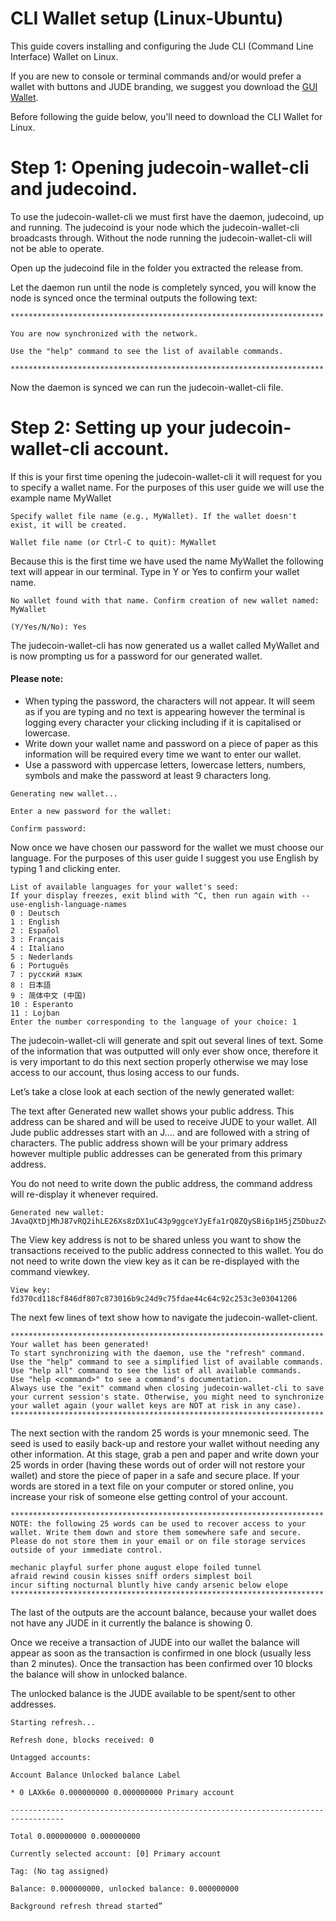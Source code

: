 # CLI Wallet setup (Linux-Ubuntu)
This guide covers installing and configuring the Jude CLI (Command Line Interface) Wallet on Linux.

If you are new to console or terminal commands and/or would prefer a wallet with buttons and JUDE branding, we suggest you download the [GUI Wallet](https://www.judecoin.io/downloads).

Before following the guide below, you'll need to download the CLI Wallet for Linux. 

# Step 1: Opening judecoin-wallet-cli and judecoind.

To use the judecoin-wallet-cli we must first have the daemon, judecoind, up and running. The judecoind is your node which the judecoin-wallet-cli broadcasts through. Without the node running the judecoin-wallet-cli will not be able to operate.

Open up the judecoind file in the folder you extracted the release from. 

Let the daemon run until the node is completely synced, you will know the node is synced once the terminal outputs the following text:

```
**********************************************************************

You are now synchronized with the network.

Use the "help" command to see the list of available commands.

**********************************************************************
```

Now the daemon is synced we can run the judecoin-wallet-cli file.


# Step 2: Setting up your judecoin-wallet-cli account.

If this is your first time opening the judecoin-wallet-cli it will request for you to specify a wallet name. For the purposes of this user guide we will use the example name MyWallet

```
Specify wallet file name (e.g., MyWallet). If the wallet doesn't exist, it will be created.

Wallet file name (or Ctrl-C to quit): MyWallet
```

Because this is the first time we have used the name MyWallet the following text will appear in our terminal. Type in Y or Yes to confirm your wallet name.

```
No wallet found with that name. Confirm creation of new wallet named: MyWallet

(Y/Yes/N/No): Yes
```
The judecoin-wallet-cli has now generated us a wallet called MyWallet and is now prompting us for a password for our generated wallet.

#### Please note:
- When typing the password, the characters will not appear. It will seem as if you are typing and no text is appearing however the terminal is logging every character your clicking including if it is capitalised or lowercase.
- Write down your wallet name and password on a piece of paper as this information will be required every time we want to enter our wallet.
- Use a password with uppercase letters, lowercase letters, numbers, symbols and make the password at least 9 characters long.

```
Generating new wallet...

Enter a new password for the wallet:

Confirm password:
```
Now once we have chosen our password for the wallet we must choose our language. For the purposes of this user guide I suggest you use English by typing 1 and clicking enter.

```
List of available languages for your wallet's seed:
If your display freezes, exit blind with ^C, then run again with --use-english-language-names
0 : Deutsch
1 : English
2 : Español
3 : Français
4 : Italiano
5 : Nederlands
6 : Português
7 : русский язык
8 : 日本語
9 : 简体中文 (中国)
10 : Esperanto
11 : Lojban
Enter the number corresponding to the language of your choice: 1
```

The judecoin-wallet-cli will generate and spit out several lines of text. Some of the information that was outputted will only ever show once, therefore it is very important to do this next section properly otherwise we may lose access to our account, thus losing access to our funds.

Let’s take a close look at each section of the newly generated wallet:

The text after Generated new wallet shows your public address. This address can be shared and will be used to receive JUDE to your wallet. All Jude public addresses start with an J.... and are followed with a string of characters. The public address shown will be your primary address however multiple public addresses can be generated from this primary address.

You do not need to write down the public address, the command address will re-display it whenever required.

```
Generated new wallet: JAvaQXtDjMhJ87vRQ2ihLE26Xs8zDX1uC43p9ggceYJyEfa1rQ8ZQySBi6p1H5jZ5DbuzZvZHgDyaDjaiW4sJ96vLAM4MfQ
```

The View key address is not to be shared unless you want to show the transactions received to the public address connected to this wallet. You do not need to write down the view key as it can be re-displayed with the command viewkey.

```
View key: fd370cd118cf846df807c873016b9c24d9c75fdae44c64c92c253c3e03041206
```

The next few lines of text show how to navigate the judecoin-wallet-client.
```
**********************************************************************
Your wallet has been generated!
To start synchronizing with the daemon, use the "refresh" command.
Use the "help" command to see a simplified list of available commands.
Use "help all" command to see the list of all available commands.
Use "help <command>" to see a command's documentation.
Always use the "exit" command when closing judecoin-wallet-cli to save 
your current session's state. Otherwise, you might need to synchronize 
your wallet again (your wallet keys are NOT at risk in any case).
**********************************************************************
```

The next section with the random 25 words is your mnemonic seed. The seed is used to easily back-up and restore your wallet without needing any other information. At this stage, grab a pen and paper and write down your 25 words in order (having these words out of order will not restore your wallet) and store the piece of paper in a safe and secure place. If your words are stored in a text file on your computer or stored online, you increase your risk of someone else getting control of your account.

```
**********************************************************************
NOTE: the following 25 words can be used to recover access to your wallet. Write them down and store them somewhere safe and secure. Please do not store them in your email or on file storage services outside of your immediate control.

mechanic playful surfer phone august elope foiled tunnel
afraid rewind cousin kisses sniff orders simplest boil
incur sifting nocturnal bluntly hive candy arsenic below elope
**********************************************************************
```

The last of the outputs are the account balance, because your wallet does not have any JUDE in it currently the balance is showing 0.

Once we receive a transaction of JUDE into our wallet the balance will appear as soon as the transaction is confirmed in one block (usually less than 2 minutes). Once the transaction has been confirmed over 10 blocks the balance will show in unlocked balance.

The unlocked balance is the JUDE available to be spent/sent to other addresses.

```
Starting refresh...

Refresh done, blocks received: 0

Untagged accounts:

Account Balance Unlocked balance Label

* 0 LAXk6e 0.000000000 0.000000000 Primary account

----------------------------------------------------------------------------------

Total 0.000000000 0.000000000

Currently selected account: [0] Primary account

Tag: (No tag assigned)

Balance: 0.000000000, unlocked balance: 0.000000000

Background refresh thread started”
```


